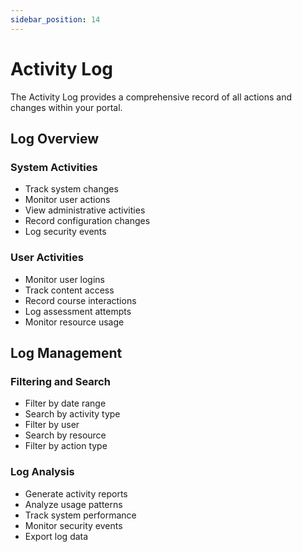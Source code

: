 ```yaml
---
sidebar_position: 14
---
```


# Activity Log

The Activity Log provides a comprehensive record of all actions and changes within your portal.

## Log Overview

### System Activities

- Track system changes
- Monitor user actions
- View administrative activities
- Record configuration changes
- Log security events

### User Activities

- Monitor user logins
- Track content access
- Record course interactions
- Log assessment attempts
- Monitor resource usage

## Log Management

### Filtering and Search

- Filter by date range
- Search by activity type
- Filter by user
- Search by resource
- Filter by action type

### Log Analysis

- Generate activity reports
- Analyze usage patterns
- Track system performance
- Monitor security events
- Export log data
